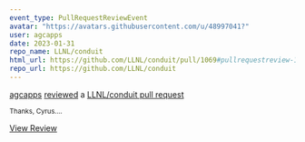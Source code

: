 ```yaml
---
event_type: PullRequestReviewEvent
avatar: "https://avatars.githubusercontent.com/u/48997041?"
user: agcapps
date: 2023-01-31
repo_name: LLNL/conduit
html_url: https://github.com/LLNL/conduit/pull/1069#pullrequestreview-1278110361
repo_url: https://github.com/LLNL/conduit
---
```


<a href='https://github.com/agcapps' target='_blank'>agcapps</a> <a href='https://github.com/LLNL/conduit/pull/1069#pullrequestreview-1278110361' target='_blank'>reviewed</a> a <a href='https://github.com/LLNL/conduit/pull/1069' target='_blank'>LLNL/conduit pull request</a>

<small>Thanks, Cyrus....</small>

<a href='https://github.com/LLNL/conduit/pull/1069#pullrequestreview-1278110361' target='_blank'>View Review</a>